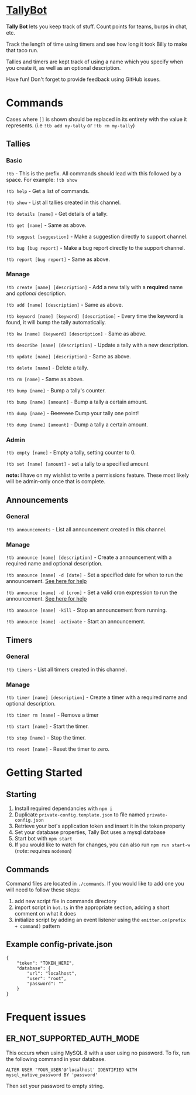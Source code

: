 # [TallyBot](https://discordbots.org/bot/494241511714586634)
**Tally Bot** lets you keep track of stuff. Count points for teams, burps in chat, etc. 

Track the length of time using timers and see how long it took Billy to make that taco run. 

Tallies and timers are kept track of using a name which you specify when you create it, as well as an optional description. 

Have fun! Don't forget to provide feedback using GitHub issues.

# Commands
Cases where `[]` is shown should be replaced in its entirety with the value it represents. (i.e `!tb add my-tally` or `!tb rm my-tally`)

## Tallies
### Basic

`!tb` - This is the prefix. All commands should lead with this followed by a space. For example: `!tb show`

`!tb help` - Get a list of commands.

`!tb show` - List all tallies created in this channel.

`!tb details [name]` - Get details of a tally.

`!tb get [name]` - Same as above.

`!tb suggest [suggestion]` - Make a suggestion directly to support channel.

`!tb bug [bug report]` - Make a bug report directly to the support channel.

`!tb report [bug report]` - Same as above.

### Manage

`!tb create [name] [description]` - Add a new tally with a **required** name and _optional_ description.

`!tb add [name] [description]` - Same as above.

`!tb keyword [name] [keyword] [description]` - Every time the keyword is found, it will bump the tally automatically.

`!tb kw [name] [keyword] [description]` - Same as above.

`!tb describe [name] [description]` - Update a tally with a new description.

`!tb update [name] [description]` - Same as above. 

`!tb delete [name]` - Delete a tally.

`!tb rm [name]` - Same as above.

`!tb bump [name]` - Bump a tally's counter.

`!tb bump [name] [amount]` - Bump a tally a certain amount.

`!tb dump [name]` - ~~Decrease~~ Dump your tally one point!

`!tb dump [name] [amount]` - Dump a tally a certain amount.

### Admin

`!tb empty [name]` - Empty a tally, setting counter to 0.

`!tb set [name] [amount]` - set a tally to a specified amount

**note:** I have on my wishlist to write a permissions feature. These most likely will be admin-only once that is complete.

## Announcements
### General
`!tb announcements` - List all announcement created in this channel.

### Manage
`!tb announce [name] [description]` - Create a announcement with a required name and optional description.

`!tb announce [name] -d [date]` - Set a specified date for when to run the announcement. [See here for help](https://www.w3schools.com/js/js_date_formats.asp)

`!tb announce [name] -d [cron]` - Set a valid cron expression to run the announcement. [See here for help](https://crontab.guru/)

`!tb announce [name] -kill` - Stop an announcement from running.

`!tb announce [name] -activate` - Start an announcement. 

## Timers
### General
`!tb timers` - List all timers created in this channel.

### Manage
`!tb timer [name] [description]` - Create a timer with a required name and optional description.

`!tb timer rm [name]` - Remove a timer

`!tb start [name]` - Start the timer.

`!tb stop [name]` - Stop the timer.

`!tb reset [name]` - Reset the timer to zero.



# Getting Started
## Starting
1. Install required dependancies with `npm i`
2. Duplicate `private-config.template.json` to file named `private-config.json`
3. Retrieve your bot's application token and insert it in the token property
4. Set your database properties, Tally Bot uses a mysql database
5. Start bot with `npm start`
6. If you would like to watch for changes, you can also run `npm run start-w` (_note_: requires `nodemon`)

## Commands
Command files are located in `./commands`. If you would like to add one you will need to follow these steps:
1. add new script file in commands directory
2. import script in `bot.ts` in the appropriate section, adding a short comment on what it does
3. initialize script by adding an event listener using the `emitter.on(prefix + command)` pattern

## Example config-private.json
```
{
    "token": "TOKEN_HERE",
    "database": {
        "url": "localhost",
        "user": "root",
        "password": ""
    }
}
```

# Frequent issues
## ER_NOT_SUPPORTED_AUTH_MODE
This occurs when using MySQL 8 with a user using no password. To fix, run the following command in your database.

`ALTER USER 'YOUR_USER'@'localhost' IDENTIFIED WITH mysql_native_password BY 'password'`

Then set your password to empty string.


